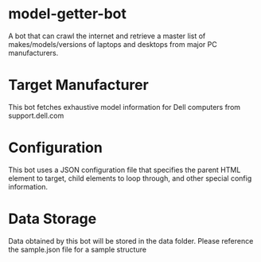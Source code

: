 # model-getter-bot
A bot that can crawl the internet and retrieve a master list of makes/models/versions of laptops and desktops from major PC manufacturers.


# Target Manufacturer
This bot fetches exhaustive model information for Dell computers from support.dell.com

# Configuration
This bot uses a JSON configuration file that specifies the parent HTML element to target, child elements to loop through, and other special config information.

# Data Storage
Data obtained by this bot will be stored in the data folder. Please reference the sample.json file for a sample structure
